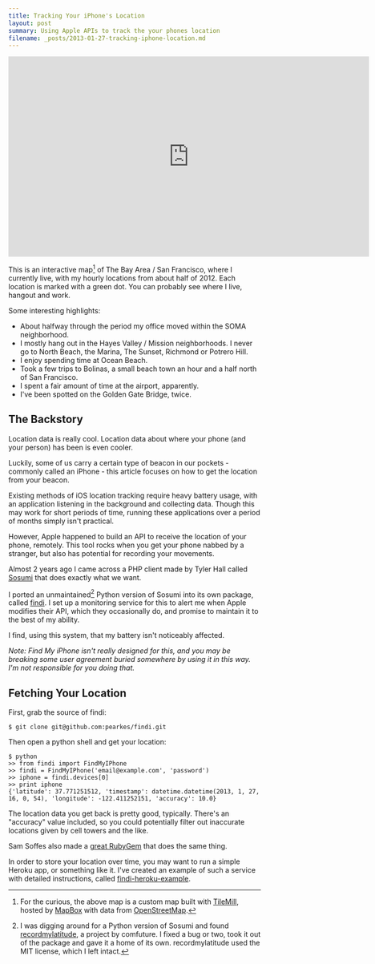 ```yaml
---
title: Tracking Your iPhone's Location
layout: post
summary: Using Apple APIs to track the your phones location
filename: _posts/2013-01-27-tracking-iphone-location.md
---
```

<iframe width='720' height='400' frameBorder='0' src='http://a.tiles.mapbox.com/v3/pearkes.sf.html#12/37.7806/-122.4103'> </iframe>

This is an interactive map[^1] of The Bay Area / San Francisco, where I currently live,
with my hourly locations from about half of 2012. Each location is marked with a green dot.
You can probably see where I live, hangout and work.

Some interesting highlights:

- About halfway through the period my office moved within the SOMA neighborhood.
- I mostly hang out in the Hayes Valley / Mission neighborhoods. I never
go to North Beach, the Marina, The Sunset, Richmond or Potrero Hill.
- I enjoy spending time at Ocean Beach.
- Took a few trips to Bolinas, a small beach town an hour and a half
north of San Francisco.
- I spent a fair amount of time at the airport, apparently.
- I've been spotted on the Golden Gate Bridge, twice.

## The Backstory

Location data is really cool. Location data about where your phone (and your person) has been
is even cooler.

Luckily, some of us carry a certain type of beacon in our pockets - commonly called an
iPhone - this article focuses on how to get the location from your beacon.

Existing methods of iOS location tracking require heavy battery usage,
with an application listening in the background and collecting data. Though this may
work for short periods of time, running these applications over a period
of months simply isn't practical.

However, Apple happened to build an API to receive the location of your
phone, remotely. This tool rocks when you get your phone nabbed by a stranger,
but also has potential for recording your movements.

Almost 2 years ago I came across a PHP client made by Tyler Hall
called [Sosumi](https://github.com/tylerhall/sosumi) that does exactly
what we want.

I ported an unmaintained[^2] Python version of Sosumi into
its own package, called [findi](https://github.com/pearkes/findi). I
set up a monitoring service for this to alert me when Apple modifies their
API, which they occasionally do, and promise to maintain it to the best
of my ability.

I find, using this system, that my battery isn't noticeably affected.

*Note: Find My iPhone isn't really designed for this, and you may be breaking some
user agreement buried somewhere by using it in this way. I'm not responsible
for you doing that.*

## Fetching Your Location

First, grab the source of findi:

    $ git clone git@github.com:pearkes/findi.git

Then open a python shell and get your location:

    $ python
    >> from findi import FindMyIPhone
    >> findi = FindMyIPhone('email@example.com', 'password')
    >> iphone = findi.devices[0]
    >> print iphone
    {'latitude': 37.771251512, 'timestamp': datetime.datetime(2013, 1, 27, 16, 0, 54), 'longitude': -122.411252151, 'accuracy': 10.0}

The location data you get back is pretty good, typically. There's an "accuracy"
value included, so you could potentially filter out inaccurate locations given
by cell towers and the like.

Sam Soffes also made a <a href="https://github.com/soffes/findi">great RubyGem</a> that does the same thing.

In order to store your location over time, you may want to run a
simple Heroku app, or something like it. I've created an example of such a service with detailed instructions,
called [findi-heroku-example](https://github.com/pearkes/findi-heroku-example#findi-heroku-example).

[^1]: For the curious, the above map is a custom map built with [TileMill](http://mapbox.com/tilemill/),
hosted by [MapBox](http://mapbox.com/) with data from [OpenStreetMap](http://www.openstreetmap.org/).
[^2]: I was digging around for a Python version of Sosumi and found [recordmylatitude](https://github.com/comfuture/recordmylatitude/blob/master/findmyiphone/__init__.py),
a project by comfuture. I fixed a bug or two, took it out of the package and gave it a home of its own. recordmylatitude used the MIT license, which I left intact.
